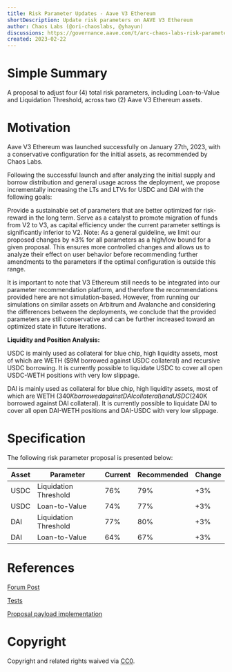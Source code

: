 ```yaml
---
title: Risk Parameter Updates - Aave V3 Ethereum
shortDescription: Update risk parameters on AAVE V3 Ethereum 
author: Chaos Labs (@ori-chaoslabs, @yhayun)
discussions: https://governance.aave.com/t/arc-chaos-labs-risk-parameter-updates-aave-v3-ethereum-2023-02-22/12015
created: 2023-02-22
---
```


# Simple Summary

A proposal to adjust four (4) total risk parameters, including Loan-to-Value and Liquidation Threshold, across two (2) Aave V3 Ethereum assets.

# Motivation
Aave V3 Ethereum was launched successfully on January 27th, 2023, with a conservative configuration for the initial assets, as recommended by Chaos Labs.

Following the successful launch and after analyzing the initial supply and borrow distribution and general usage across the deployment, we propose incrementally increasing the LTs and LTVs for USDC and DAI with the following goals:

Provide a sustainable set of parameters that are better optimized for risk-reward in the long term.
Serve as a catalyst to promote migration of funds from V2 to V3, as capital efficiency under the current parameter settings is significantly inferior to V2.
Note: As a general guideline, we limit our proposed changes by ±3% for all parameters as a high/low bound for a given proposal. This ensures more controlled changes and allows us to analyze their effect on user behavior before recommending further amendments to the parameters if the optimal configuration is outside this range.

It is important to note that V3 Ethereum still needs to be integrated into our parameter recommendation platform, and therefore the recommendations provided here are not simulation-based. However, from running our simulations on similar assets on Arbitrum and Avalanche and considering the differences between the deployments, we conclude that the provided parameters are still conservative and can be further increased toward an optimized state in future iterations.

**Liquidity and Position Analysis:**

USDC is mainly used as collateral for blue chip, high liquidity assets, most of which are WETH ($9M borrowed against USDC collateral) and recursive USDC borrowing. It is currently possible to liquidate USDC to cover all open USDC-WETH positions with very low slippage.


DAI is mainly used as collateral for blue chip, high liquidity assets, most of which are WETH ($340K borrowed against DAI collateral) and USDC ($240K borrowed against DAI collateral). It is currently possible to liquidate DAI to cover all open DAI-WETH positions and DAI-USDC with very low slippage.

# Specification

The following risk parameter proposal is presented below:

| Asset | Parameter | Current | Recommended | Change |
| --- | --- | --- | --- | --- |
| USDC | Liquidation Threshold | 76% | 79% | +3% |
| USDC | Loan-to-Value | 74% | 77% | +3% |
| DAI | Liquidation Threshold | 77% | 80% | +3% |
| DAI | Loan-to-Value | 64% | 67% | +3% |


# References
[Forum Post](https://governance.aave.com/t/arc-chaos-labs-risk-parameter-updates-aave-v3-ethereum-2023-02-22/12015)

[Tests](https://github.com/bgd-labs/aave-proposals/blob/master/src/test/mainnet/AaveV3EthParamsPayload-Mar02Test.t.sol)

[Proposal payload implementation](https://github.com/bgd-labs/aave-proposals/blob/master/src/contracts/mainnet/AaveV3EthParamsPayload-Mar02.sol)



# Copyright

Copyright and related rights waived via [CC0](https://creativecommons.org/publicdomain/zero/1.0/).
